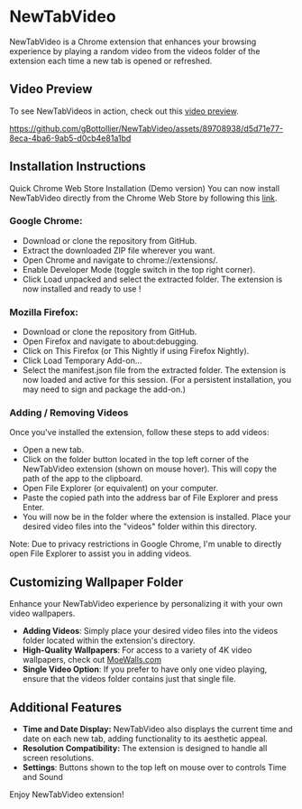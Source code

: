 # NewTabVideo
NewTabVideo is a Chrome extension that enhances your browsing experience by playing a random video from the videos folder of the extension each time a new tab is opened or refreshed.

## Video Preview
To see NewTabVideos in action, check out this [video preview](https://youtu.be/jPYcoJ4VupE).

https://github.com/gBottollier/NewTabVideo/assets/89708938/d5d71e77-8eca-4ba6-9ab5-d0cb4e81a1bd

## Installation Instructions
Quick Chrome Web Store Installation (Demo version)
You can now install NewTabVideo directly from the Chrome Web Store by following this [link](https://chromewebstore.google.com/detail/new-tab/hcllfencdjiekdlgkedhlbcddeocfiga).

### Google Chrome:

- Download or clone the repository from GitHub.
- Extract the downloaded ZIP file wherever you want.
- Open Chrome and navigate to chrome://extensions/.
- Enable Developer Mode (toggle switch in the top right corner).
- Click Load unpacked and select the extracted folder.
The extension is now installed and ready to use !

### Mozilla Firefox:
- Download or clone the repository from GitHub.
- Open Firefox and navigate to about:debugging.
- Click on This Firefox (or This Nightly if using Firefox Nightly).
- Click Load Temporary Add-on...
- Select the manifest.json file from the extracted folder.
The extension is now loaded and active for this session. (For a persistent installation, you may need to sign and package the add-on.)


### Adding / Removing Videos
Once you've installed the extension, follow these steps to add videos:

- Open a new tab.
- Click on the folder button located in the top left corner of the NewTabVideo extension (shown on mouse hover). This will copy the path of the app to the clipboard.
- Open File Explorer (or equivalent) on your computer.
- Paste the copied path into the address bar of File Explorer and press Enter.
- You will now be in the folder where the extension is installed. Place your desired video files into the "videos" folder within this directory.

Note: Due to privacy restrictions in Google Chrome, I'm unable to directly open File Explorer to assist you in adding videos.

## Customizing Wallpaper Folder
Enhance your NewTabVideo experience by personalizing it with your own video wallpapers.

- **Adding Videos**: Simply place your desired video files into the videos folder located within the extension's directory.
- **High-Quality Wallpapers**: For access to a variety of 4K video wallpapers, check out [MoeWalls.com](https://moewalls.com/resolution/3840x2160/)
- **Single Video Option**: If you prefer to have only one video playing, ensure that the videos folder contains just that single file.

## Additional Features
- **Time and Date Display:** NewTabVideo also displays the current time and date on each new tab, adding functionality to its aesthetic appeal.
- **Resolution Compatibility:** The extension is designed to handle all screen resolutions.
- **Settings**: Buttons shown to the top left on mouse over to controls Time and Sound

Enjoy NewTabVideo extension!
